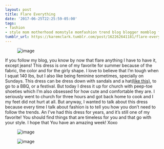 ```yaml
---
layout: post
title: Flare Everything
date: '2017-06-25T22:25:59-05:00'
tags:
- fashion
- style mom motherhood momstyle momfashion trend blog blogger momblog fashionblog
tumblr_url: https://karemclark.tumblr.com/post/162262641181/flare-everything
---
```

<figure data-orig-width="1218" data-orig-height="1209" class="tmblr-full"><img src="https://64.media.tumblr.com/6f6c1e763256fd435b32c46361de358f/tumblr_inline_os4xel6sjJ1t4qra9_540.jpg" alt="image" data-orig-width="1218" data-orig-height="1209"></figure>

If you follow my blog, you know by now that flare anything I have to have it, except jeans! This dress is one of my favorite for summer because of the fabric, the color and for the girly shape. I love to believe that I’m tough when I squat 140 lbs, but I also like being feminine sometimes, specially on Sundays. This dress can be dress down with sandals and a hat[(like this)](http://karemclark.com/post/122177293406/summer-dress), to go to a BBQ, or a festival. But today I dress it up for church with peep-toe shoeties which I’m also obsessed for how cute and comfortable they are. I seriously went to church for three hours and got back home to cook and I my feet did not hurt at all. But anyway, I wanted to talk about this dress because every time I talk about fashion is to tell you how you don’t need to follow the trends. An I’ve had this dress for years, and it’s still one of my favorite! You should find things that are timeless for you and that go with your style. I hope that You have an amazing week! Xoxo

<figure data-orig-width="1285" data-orig-height="1295" class="tmblr-full"><img src="https://64.media.tumblr.com/679a800f35f4b0a234f1340dd818216e/tumblr_inline_os4xewBdAF1t4qra9_540.jpg" alt="image" data-orig-width="1285" data-orig-height="1295"></figure><figure data-orig-width="1100" data-orig-height="1278" class="tmblr-full"><img src="https://64.media.tumblr.com/9e435f0cb23c1088e722f98b33f265fd/tumblr_inline_os4xesf6td1t4qra9_540.jpg" alt="image" data-orig-width="1100" data-orig-height="1278"></figure>
